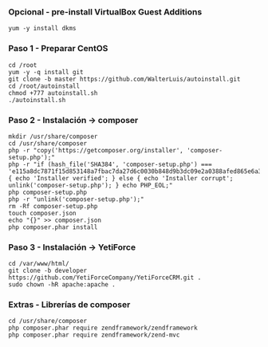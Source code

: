 ### Opcional - pre-install VirtualBox Guest Additions
    yum -y install dkms

### Paso 1 - Preparar CentOS

    cd /root
    yum -y -q install git
    git clone -b master https://github.com/WalterLuis/autoinstall.git
    cd /root/autoinstall
    chmod +777 autoinstall.sh
    ./autoinstall.sh
    

### Paso 2 - Instalación -> composer

    mkdir /usr/share/composer
    cd /usr/share/composer
    php -r "copy('https://getcomposer.org/installer', 'composer-setup.php');"
    php -r "if (hash_file('SHA384', 'composer-setup.php') === 'e115a8dc7871f15d853148a7fbac7da27d6c0030b848d9b3dc09e2a0388afed865e6a3d6b3c0fad45c48e2b5fc1196ae') { echo 'Installer verified'; } else { echo 'Installer corrupt'; unlink('composer-setup.php'); } echo PHP_EOL;"
    php composer-setup.php
    php -r "unlink('composer-setup.php');"
    rm -Rf composer-setup.php
    touch composer.json
    echo "{}" >> composer.json
    php composer.phar install
    
### Paso 3 - Instalación -> YetiForce

    cd /var/www/html/
    git clone -b developer https://github.com/YetiForceCompany/YetiForceCRM.git .
    sudo chown -hR apache:apache .
    

### Extras - Librerías de composer

    cd /usr/share/composer
    php composer.phar require zendframework/zendframework
    php composer.phar require zendframework/zend-mvc
    
